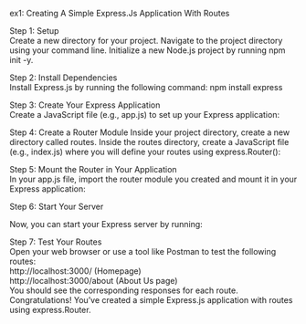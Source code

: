 ex1: Creating A Simple Express.Js Application With Routes  

Step 1: Setup  
Create a new directory for your project.
Navigate to the project directory using your command line.
Initialize a new Node.js project by running npm init -y.  
  
Step 2: Install Dependencies  
Install Express.js by running the following command:
npm install express  
  
Step 3: Create Your Express Application  
Create a JavaScript file (e.g., app.js) to set up your Express application:  
  
Step 4: Create a Router Module 
Inside your project directory, create a new directory called routes. Inside the routes directory, create a JavaScript file (e.g., index.js) where you will define your routes using express.Router():  
  
Step 5: Mount the Router in Your Application  
In your app.js file, import the router module you created and mount it in your Express application:  
  
Step 6: Start Your Server  
  
Now, you can start your Express server by running:  
   
Step 7: Test Your Routes  
Open your web browser or use a tool like Postman to test the following routes:  
http://localhost:3000/ (Homepage)  
http://localhost:3000/about (About Us page)  
You should see the corresponding responses for each route.  
Congratulations! You’ve created a simple Express.js application with routes using express.Router.